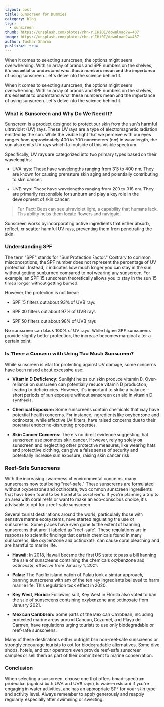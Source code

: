 ```yaml
---
layout: post
title: Sunscreen for Dummies
category: blog
tags:
  - sunscreen
thumb: https://unsplash.com/photos/rhn-r1IHi0I/download?w=437
image: https://unsplash.com/photos/rhn-r1IHi0I/download?w=437
author: Tushar Sharma
published: true
---
```


When it comes to selecting sunscreen, the options might seem overwhelming. With an array of brands and SPF numbers on the shelves, it's essential to understand what these numbers mean and the importance of using sunscreen. Let's delve into the science behind it.<!-- truncate_here -->


When it comes to selecting sunscreen, the options might seem overwhelming. With an array of brands and SPF numbers on the shelves, it's essential to understand what these numbers mean and the importance of using sunscreen. Let's delve into the science behind it.

### What is Sunscreen and Why Do We Need It?

Sunscreen is a product designed to protect our skin from the sun's harmful ultraviolet (UV) rays. These UV rays are a type of electromagnetic radiation emitted by the sun. While the visible light that we perceive with our eyes ranges from approximately 400 to 700 nanometers (nm) in wavelength, the sun also emits UV rays which fall outside of this visible spectrum.

Specifically, UV rays are categorized into two primary types based on their wavelengths:

* UVA rays: These have wavelengths ranging from 315 to 400 nm. They are known for causing premature skin aging and potentially contributing to skin cancer.

* UVB rays: These have wavelengths ranging from 280 to 315 nm. They are primarily responsible for sunburn and play a key role in the development of skin cancer.

> Fun Fact: Bees can see ultraviolet light, a capability that humans lack. This ability helps them locate flowers and navigate.

Sunscreen works by incorporating active ingredients that either absorb, reflect, or scatter harmful UV rays, preventing them from penetrating the skin.

### Understanding SPF

The term "SPF" stands for "Sun Protection Factor." Contrary to common misconceptions, the SPF number does not represent the percentage of UV protection. Instead, it indicates how much longer you can stay in the sun without getting sunburned compared to not wearing any sunscreen. For example, an SPF 15 sunscreen theoretically allows you to stay in the sun 15 times longer without getting burned.

However, the protection is not linear:

* SPF 15 filters out about 93% of UVB rays

* SPF 30 filters out about 97% of UVB rays

* SPF 50 filters out about 98% of UVB rays

No sunscreen can block 100% of UV rays. While higher SPF sunscreens provide slightly better protection, the increase becomes marginal after a certain point.

### Is There a Concern with Using Too Much Sunscreen?

While sunscreen is vital for protecting against UV damage, some concerns have been raised about excessive use:

* **Vitamin D Deficiency:** Sunlight helps our skin produce vitamin D. Over-reliance on sunscreen can potentially reduce vitamin D production, leading to deficiencies. However, it's important to strike a balance – short periods of sun exposure without sunscreen can aid in vitamin D synthesis.

* **Chemical Exposure:** Some sunscreens contain chemicals that may have potential health concerns. For instance, ingredients like oxybenzone and octinoxate, while effective UV filters, have raised concerns due to their potential endocrine-disrupting properties.

* **Skin Cancer Concerns:** There's no direct evidence suggesting that sunscreen use promotes skin cancer. However, relying solely on sunscreen and neglecting other protective measures, like wearing hats and protective clothing, can give a false sense of security and potentially increase sun exposure, raising skin cancer risk.

### Reef-Safe Sunscreens

With the increasing awareness of environmental concerns, many sunscreens now tout being "reef-safe." These sunscreens are formulated without oxybenzone and octinoxate, two common sunscreen ingredients that have been found to be harmful to coral reefs. If you're planning a trip to an area with coral reefs or want to make an eco-conscious choice, it's advisable to opt for a reef-safe sunscreen.

Several tourist destinations around the world, particularly those with sensitive marine ecosystems, have started regulating the use of sunscreens. Some places have even gone to the extent of banning sunscreens that aren't labeled as "reef-safe". These regulations are in response to scientific findings that certain chemicals found in many sunscreens, like oxybenzone and octinoxate, can cause coral bleaching and are harmful to marine life.

* **Hawaii:** In 2018, Hawaii became the first US state to pass a bill banning the sale of sunscreens containing the chemicals oxybenzone and octinoxate, effective from January 1, 2021.

* **Palau:** The Pacific island nation of Palau took a similar approach, banning sunscreens with any of the ten key ingredients believed to harm marine life. This regulation took effect in 2020.

* **Key West, Florida:** Following suit, Key West in Florida also voted to ban the sale of sunscreens containing oxybenzone and octinoxate from January 2021.

* **Mexican Caribbean:** Some parts of the Mexican Caribbean, including protected marine areas around Cancun, Cozumel, and Playa del Carmen, have regulations urging tourists to use only biodegradable or reef-safe sunscreens.

Many of these destinations either outright ban non-reef-safe sunscreens or strongly encourage tourists to opt for biodegradable alternatives. Some dive shops, hotels, and tour operators even provide reef-safe sunscreen samples or sell them as part of their commitment to marine conservation.

### Conclusion

When selecting a sunscreen, choose one that offers broad-spectrum protection (against both UVA and UVB rays), is water-resistant if you're engaging in water activities, and has an appropriate SPF for your skin type and activity level. Always remember to apply generously and reapply regularly, especially after swimming or sweating.
